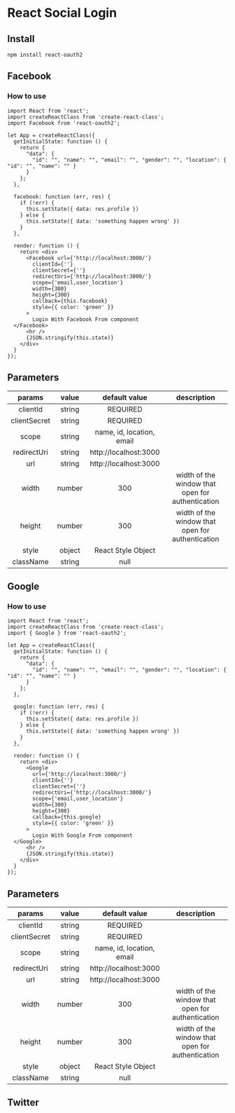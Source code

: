 # React Social Login

## Install
```
npm install react-oauth2
```

## Facebook

### How to use
```
import React from 'react';
import createReactClass from 'create-react-class';
import Facebook from 'react-oauth2';

let App = createReactClass({
  getInitialState: function () {
    return {
      "data": {
        "id": "", "name": "", "email": "", "gender": "", "location": { "id": "", "name": "" }
      }
    };
  },

  facebook: function (err, res) {
    if (!err) {
      this.setState({ data: res.profile })
    } else {
      this.setState({ data: 'something happen wrong' })
    }
  },

  render: function () {
    return <div>
      <Facebook url={'http://localhost:3000/'}
        clientId={''}
        clientSecret={''}
        redirectUri={'http://localhost:3000/'}
        scope={'email,user_location'}
        width={300}
        height={300}
        callback={this.facebook}
        style={{ color: 'green' }}
      >
        Login With Facebook From component
  </Facebook>
      <hr />
      {JSON.stringify(this.state)}
    </div>
  }
});
```

## Parameters

|    params    |   value  |             default value            |   description    |
|:------------:|:--------:|:------------------------------------:|:----------------:|
|    clientId  |  string  |               REQUIRED               |                  |
| clientSecret |  string  |               REQUIRED               |                  |
|     scope    |  string  |             name, id, location, email            |                  |
|   redirectUri | string  | http://localhost:3000 | |
| url | string|http://localhost:3000 | |
| width | number | 300 | width of the window that open for authentication |
|height | number | 300 | width of the window that open for authentication |
| style | object | React Style Object | |
|className | string | null

## Google

### How to use
```
import React from 'react';
import createReactClass from 'create-react-class';
import { Google } from 'react-oauth2';

let App = createReactClass({
  getInitialState: function () {
    return {
      "data": {
        "id": "", "name": "", "email": "", "gender": "", "location": { "id": "", "name": "" }
      }
    };
  },

  google: function (err, res) {
    if (!err) {
      this.setState({ data: res.profile })
    } else {
      this.setState({ data: 'something happen wrong' })
    }
  },

  render: function () {
    return <div>
      <Google
        url={'http://localhost:3000/'}
        clientId={''}
        clientSecret={''}
        redirectUri={'http://localhost:3000/'}
        scope={'email,user_location'}
        width={300}
        height={300}
        callback={this.google}
        style={{ color: 'green' }}
      >
        Login With Google From component
  </Google>
      <hr />
      {JSON.stringify(this.state)}
    </div>
  }
});
```

## Parameters

|    params    |   value  |             default value            |   description    |
|:------------:|:--------:|:------------------------------------:|:----------------:|
|    clientId  |  string  |               REQUIRED               |                  |
| clientSecret |  string  |               REQUIRED               |                  |
|     scope    |  string  |             name, id, location, email            |                  |
|   redirectUri | string  | http://localhost:3000 | |
| url | string|http://localhost:3000 | |
| width | number | 300 | width of the window that open for authentication |
|height | number | 300 | width of the window that open for authentication |
| style | object | React Style Object | |
|className | string | null


## Twitter